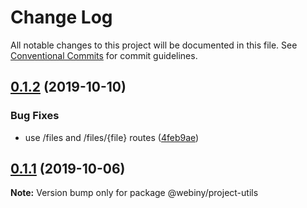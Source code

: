 # Change Log

All notable changes to this project will be documented in this file.
See [Conventional Commits](https://conventionalcommits.org) for commit guidelines.

## [0.1.2](https://github.com/webiny/webiny-js/compare/@webiny/project-utils@0.1.1...@webiny/project-utils@0.1.2) (2019-10-10)


### Bug Fixes

* use /files and /files/{file} routes ([4feb9ae](https://github.com/webiny/webiny-js/commit/4feb9ae))





## [0.1.1](https://github.com/webiny/webiny-js/compare/@webiny/project-utils@0.1.0...@webiny/project-utils@0.1.1) (2019-10-06)

**Note:** Version bump only for package @webiny/project-utils
